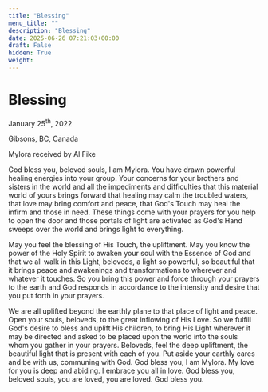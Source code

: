 ```yaml
---
title: "Blessing"
menu_title: ""
description: "Blessing"
date: 2025-06-26 07:21:03+00:00
draft: False
hidden: True
weight:
---
```

# Blessing

January 25<sup>th</sup>, 2022

Gibsons, BC, Canada

Mylora received by Al Fike

God bless you, beloved souls, I am Mylora. You have drawn powerful healing energies into your group. Your concerns for your brothers and sisters in the world and all the impediments and difficulties that this material world of yours brings forward that healing may calm the troubled waters, that love may bring comfort and peace, that God's Touch may heal the infirm and those in need. These things come with your prayers for you help to open the door and those portals of light are activated as God's Hand sweeps over the world and brings light to everything.

May you feel the blessing of His Touch, the upliftment. May you know the power of the Holy Spirit to awaken your soul with the Essence of God and that we all walk in this Light, beloveds, a light so powerful, so beautiful that it brings peace and awakenings and transformations to wherever and whatever it touches. So you bring this power and force through your prayers to the earth and God responds in accordance to the intensity and desire that you put forth in your prayers.

We are all uplifted beyond the earthly plane to that place of light and peace. Open your souls, beloveds, to the great inflowing of His Love. So we fulfill God's desire to bless and uplift His children, to bring His Light wherever it may be directed and asked to be placed upon the world into the souls whom you gather in your prayers. Beloveds, feel the deep upliftment, the beautiful light that is present with each of you. Put aside your earthly cares and be with us, communing with God. God bless you, I am Mylora. My love for you is deep and abiding. I embrace you all in love. God bless you, beloved souls, you are loved, you are loved. God bless you.
